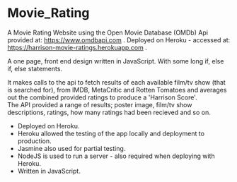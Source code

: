 # Movie_Rating


A Movie Rating Website using the Open Movie Database (OMDb) Api provided at: https://www.omdbapi.com .
Deployed on Heroku - accessed at: https://harrison-movie-ratings.herokuapp.com .

A one page, front end design written in JavaScript. With some long if, else if, else statements.

It makes calls to the api to fetch results of each available film/tv show (that is searched for), from IMDB, MetaCritic and Rotten Tomatoes and averages out the combined provided ratings to produce a 'Harrison Score'.  
The API provided a range of results; poster image, film/tv show descriptions, ratings, how many ratings had been recieved and so on.

 - Deployed on Heroku.
 - Heroku allowed the testing of the app locally and deployment to production.
 - Jasmine also used for partial testing.
 - NodeJS is used to run a server - also required when deploying with Heroku.
 - Written in JavaScript.
